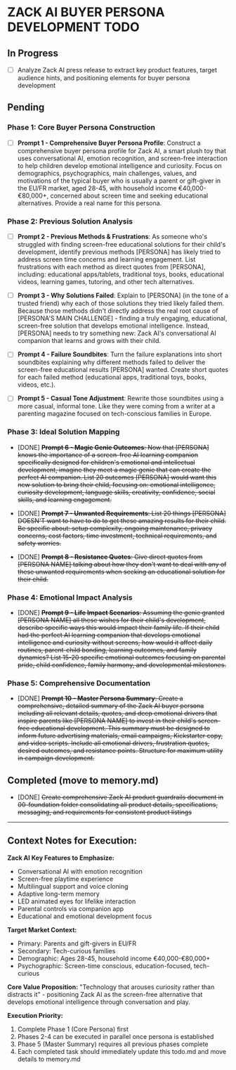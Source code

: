 # ZACK AI BUYER PERSONA DEVELOPMENT TODO

## In Progress
- [ ] Analyze Zack AI press release to extract key product features, target audience hints, and positioning elements for buyer persona development

## Pending

### Phase 1: Core Buyer Persona Construction
- [ ] **Prompt 1 - Comprehensive Buyer Persona Profile**: Construct a comprehensive buyer persona profile for Zack AI, a smart plush toy that uses conversational AI, emotion recognition, and screen-free interaction to help children develop emotional intelligence and curiosity. Focus on demographics, psychographics, main challenges, values, and motivations of the typical buyer who is usually a parent or gift-giver in the EU/FR market, aged 28-45, with household income €40,000-€80,000+, concerned about screen time and seeking educational alternatives. Provide a real name for this persona.

### Phase 2: Previous Solution Analysis  
- [ ] **Prompt 2 - Previous Methods & Frustrations**: As someone who's struggled with finding screen-free educational solutions for their child's development, identify previous methods [PERSONA] has likely tried to address screen time concerns and learning engagement. List frustrations with each method as direct quotes from [PERSONA], including: educational apps/tablets, traditional toys, books, educational videos, learning games, tutoring, and other tech alternatives.

- [ ] **Prompt 3 - Why Solutions Failed**: Explain to [PERSONA] (in the tone of a trusted friend) why each of those solutions they tried likely failed them. Because those methods didn't directly address the real root cause of [PERSONA'S MAIN CHALLENGE] - finding a truly engaging, educational, screen-free solution that develops emotional intelligence. Instead, [PERSONA] needs to try something new: Zack AI's conversational AI companion that learns and grows with their child.

- [ ] **Prompt 4 - Failure Soundbites**: Turn the failure explanations into short soundbites explaining why different methods failed to deliver the screen-free educational results [PERSONA] wanted. Create short quotes for each failed method (educational apps, traditional toys, books, videos, etc.).

- [ ] **Prompt 5 - Casual Tone Adjustment**: Rewrite those soundbites using a more casual, informal tone. Like they were coming from a writer at a parenting magazine focused on tech-conscious families in Europe.

### Phase 3: Ideal Solution Mapping
- [DONE] ~~**Prompt 6 - Magic Genie Outcomes**: Now that [PERSONA] knows the importance of a screen-free AI learning companion specifically designed for children's emotional and intellectual development, imagine they meet a magic genie that can create the perfect AI companion. List 20 outcomes [PERSONA] would want this new solution to bring their child, focusing on: emotional intelligence, curiosity development, language skills, creativity, confidence, social skills, and learning engagement.~~

- [DONE] ~~**Prompt 7 - Unwanted Requirements**: List 20 things [PERSONA] DOESN'T want to have to do to get these amazing results for their child. Be specific about: setup complexity, ongoing maintenance, privacy concerns, cost factors, time investment, technical requirements, and safety worries.~~

- [DONE] ~~**Prompt 8 - Resistance Quotes**: Give direct quotes from [PERSONA NAME] talking about how they don't want to deal with any of these unwanted requirements when seeking an educational solution for their child.~~

### Phase 4: Emotional Impact Analysis
- [DONE] ~~**Prompt 9 - Life Impact Scenarios**: Assuming the genie granted [PERSONA NAME] all these wishes for their child's development, describe specific ways this would impact their family life. If their child had the perfect AI learning companion that develops emotional intelligence and curiosity without screens, how would it affect daily routines, parent-child bonding, learning outcomes, and family dynamics? List 15-20 specific emotional outcomes focusing on parental pride, child confidence, family harmony, and developmental milestones.~~

### Phase 5: Comprehensive Documentation
- [DONE] ~~**Prompt 10 - Master Persona Summary**: Create a comprehensive, detailed summary of the Zack AI buyer persona including all relevant details, quotes, and deep emotional drivers that inspire parents like [PERSONA NAME] to invest in their child's screen-free educational development. This summary must be designed to inform future advertising materials, email campaigns, Kickstarter copy, and video scripts. Include all emotional drivers, frustration quotes, desired outcomes, and resistance points. Structure for maximum utility in campaign development.~~

## Completed (move to memory.md)
- [DONE] ~~Create comprehensive Zack AI product guardrails document in 00-foundation folder consolidating all product details, specifications, messaging, and requirements for consistent product listings~~

---

## Context Notes for Execution:

**Zack AI Key Features to Emphasize:**
- Conversational AI with emotion recognition
- Screen-free playtime experience  
- Multilingual support and voice cloning
- Adaptive long-term memory
- LED animated eyes for lifelike interaction
- Parental controls via companion app
- Educational and emotional development focus

**Target Market Context:**
- Primary: Parents and gift-givers in EU/FR
- Secondary: Tech-curious families
- Demographic: Ages 28-45, household income €40,000-€80,000+
- Psychographic: Screen-time conscious, education-focused, tech-curious

**Core Value Proposition:**
"Technology that arouses curiosity rather than distracts it" - positioning Zack AI as the screen-free alternative that develops emotional intelligence through conversation and play.

**Execution Priority:**
1. Complete Phase 1 (Core Persona) first
2. Phases 2-4 can be executed in parallel once persona is established  
3. Phase 5 (Master Summary) requires all previous phases complete
4. Each completed task should immediately update this todo.md and move details to memory.md